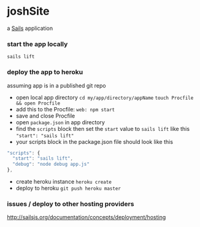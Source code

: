 # joshSite

a [Sails](http://sailsjs.org) application


### start the app locally

`sails lift`

### deploy the app to heroku

assuming app is in a published git repo

- open local app directory
`cd my/app/directory/appName`
`touch Procfile && open Procfile`
- add this to the Procfile:
`web: npm start`
- save and close Procfile
- open `package.json` in app directory
- find the `scripts` block then set the `start` value to `sails lift` like this  `"start": "sails lift"`
- your scripts block in the package.json file should look like this 
````javascript
"scripts": {
  "start": "sails lift",
  "debug": "node debug app.js"
},
````
- create heroku instance
`heroku create`
- deploy to heroku
`git push heroku master`

### issues / deploy to other hosting providers

http://sailsjs.org/documentation/concepts/deployment/hosting
